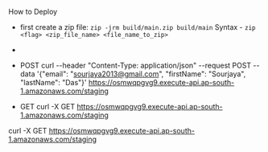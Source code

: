 How to Deploy
- first create a zip file: ``` zip -jrm build/main.zip build/main ``` Syntax - ``` zip <flag> <zip_file_name> <file_name_to_zip> ```
- 

- POST
curl --header "Content-Type: application/json" --request POST --data '{"email": "sourjaya2013@gmail.com", "firstName": "Sourjaya", "lastName": "Das"}' https://osmwqpgvg9.execute-api.ap-south-1.amazonaws.com/staging

- GET
curl -X GET https://osmwqpgvg9.execute-api.ap-south-1.amazonaws.com/staging

curl -X GET https://osmwqpgvg9.execute-api.ap-south-1.amazonaws.com/staging

